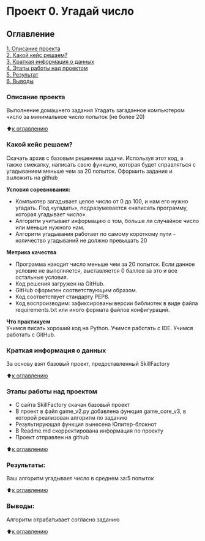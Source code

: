 # Проект 0. Угадай число

## Оглавление  
[1. Описание проекта](https://github.com/cool-serg/data_science/blob/main/README.md#Описание-проекта)  
[2. Какой кейс решаем?](https://github.com/cool-serg/data_science/blob/main/README.md#Какой-кейс-решаем)  
[3. Краткая информация о данных](https://github.com/cool-serg/data_science/blob/main/README.mdmd#Краткая-информация-о-данных)  
[4. Этапы работы над проектом](https://github.com/cool-serg/data_science/blob/main/README.mdmd#Этапы-работы-над-проектом)  
[5. Результат](https://github.com/cool-serg/data_science/blob/main/README.mdmd#Результат)    
[6. Выводы](https://github.com/cool-serg/data_science/blob/main/README.mdmd#Выводы) 

### Описание проекта    
Выполнение домашнего задания
Угадать загаданное компьютером число за минимальное число попыток (не более 20)

:arrow_up:[к оглавлению](_)


### Какой кейс решаем?    
Скачать архив с базовым решением задачи. Используя этот код, а также смекалку, написать свою функцию, 
которая будет справляться с угадыванием меньше чем за 20 попыток.
Оформить задание и выложить на github

**Условия соревнования:**  
- Компьютер загадывает целое число от 0 до 100, и нам его нужно угадать. Под «угадать», подразумевается «написать программу, которая угадывает число».
- Алгоритм учитывает информацию о том, больше ли случайное число или меньше нужного нам.
- Алгоритм угадывания работает по самому короткому пути - количество угадываний не должно превышать 20 

**Метрика качества**     
-  Программа находит число меньше чем за 20 попыток. Если данное условие не выполняется, выставляется 0 баллов за это и все остальные условия.
-	Код решения загружен на GitHub.
-	GitHub оформлен соответствующим образом.
-	Код соответствует стандарту PEP8.
-	Код воспроизводим: зафиксированы версии библиотек в виде файла requirements.txt или иного формата файлов конфигураций.

**Что практикуем**     
Учимся писать хороший код на Python.
Учимся работать с IDE.
Учимся работать с GitHub.


### Краткая информация о данных
За основу взят базовый проект, предоставленный SkillFactory

  
:arrow_up:[к оглавлению](https://github.com/cool-serg/data_science/blob/main/README.md#Оглавление)


### Этапы работы над проектом  
- С сайта SkillFactory скачан базовый проект 
- В проект в файл game_v2.py добавлена функция game_core_v3, в которой реализован алгоритм по заданию
- Результирующая функция вынесена Юпитер-блокнот
- В Readme.md скорректирована информация по проекту
- Проект отправлен на github

:arrow_up:[к оглавлению](https://github.com/cool-serg/data_science/blob/main/README.md#Оглавление)


### Результаты:  
Ваш алгоритм угадывает число в среднем за:5 попыток


:arrow_up:[к оглавлению](https://github.com/cool-serg/data_science/blob/main/README.md#Оглавление)


### Выводы:  
Алгоритм отрабатывает согласно заданию

:arrow_up:[к оглавлению](https://github.com/cool-serg/data_science/blob/main/README.md#Оглавление)


